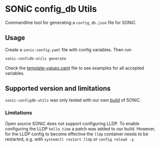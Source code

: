 # SONiC config_db Utils

Commandline tool for generating a `config_db.json` file for SONiC.

## Usage

Create a `sonic-config.yaml` file with config variables.
Then run

```bash
sonic-confidb-utils generate
```

Check the [template-values.yaml](template-values.yaml) file to see examples for all accepted variables.

## Supported version and limitations

`sonic-configdb-utils` was only tested with our own [build](https://github.com/metal-stack/sonic-build) of SONiC.

### Limitations

Open source SONiC does not support configuring LLDP.
To enable configuring the LLDP `hello_time` a patch was added to our build.
However, for the LLDP config to become effective the `lldp` container needs to be restarted, e.g. with `systemctl restart lldp` or `config reload -y`.

